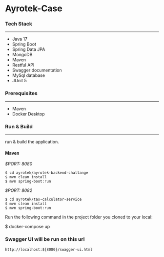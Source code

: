 # Ayrotek-Case


### Tech Stack

---
- Java 17
- Spring Boot
- Spring Data JPA
- MongoDB
- Maven 
- Restful API
- Swagger documentation
- MySql database
- JUnit 5


### Prerequisites

---
- Maven
- Docker Desktop

### Run & Build

---
run & build the application.

#### Maven

*$PORT: 8080*
```ssh
$ cd ayrotek/ayrotek-backend-challange
$ mvn clean install
$ mvn spring-boot:run
```
*$PORT: 8082*
```ssh
$ cd ayrotek/tax-calculator-service
$ mvn clean install
$ mvn spring-boot:run
```
Run the following command in the project folder you cloned to your local:

$ docker-compose up

### Swagger UI will be run on this url
`http://localhost:${8080}/swagger-ui.html`
